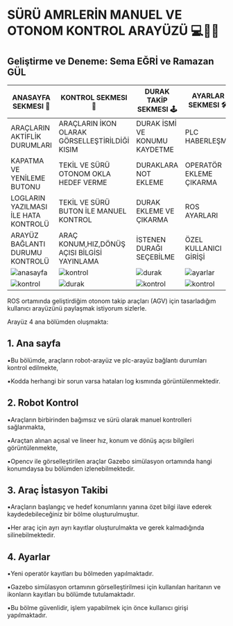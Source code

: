 # SÜRÜ AMRLERİN MANUEL VE OTONOM KONTROL ARAYÜZÜ 💻🚙🚙

## Geliştirme ve Deneme: Sema EĞRİ ve Ramazan GÜL


| ANASAYFA SEKMESI 🏡|KONTROL SEKMESI 🚗 | DURAK TAKİP SEKMESI 🕹 | AYARLAR SEKMESI 🛠️|
| ------ | ------ | ------ | ------ |
| ARAÇLARIN AKTİFLİK DURUMLARI | ARAÇLARIN İKON OLARAK GÖRSELLEŞTİRİLDİĞİ KISIM | DURAK İSMİ VE KONUMU KAYDETME | PLC HABERLEŞME |
| KAPATMA VE YENİLEME BUTONU | TEKİL VE SÜRÜ OTONOM OKLA HEDEF VERME |DURAKLARA NOT EKLEME | OPERATÖR EKLEME ÇIKARMA |
| LOGLARIN YAZILMASI İLE HATA KONTROLÜ |TEKİL VE SÜRÜ BUTON İLE MANUEL KONTROL | DURAK EKLEME VE ÇIKARMA | ROS AYARLARI |
| ARAYÜZ BAĞLANTI DURUMU KONTROLÜ | ARAÇ KONUM,HIZ,DÖNÜŞ AÇISI BİLGİSİ YAYINLAMA | İSTENEN DURAĞI SEÇEBİLME | ÖZEL KULLANICI GİRİŞİ |
|![anasayfa](https://user-images.githubusercontent.com/78825912/181281807-03768be9-78e6-454f-9cde-c994948567b8.jpeg) |![kontrol](https://user-images.githubusercontent.com/78825912/181281869-7b35bec2-a4eb-48ca-a7be-6565c2fa479f.jpeg) |![durak](https://user-images.githubusercontent.com/78825912/181282110-6e306728-110e-4e83-879b-f6d73bb2ddcd.jpeg) |![ayarlar](https://user-images.githubusercontent.com/78825912/181282194-e51ff406-4edb-4c2c-abe8-eecab5ccd654.jpeg) |
|![kontrol](https://user-images.githubusercontent.com/78825912/181281963-e16c2754-c279-4547-824f-cfea19da9c86.jpeg) |![durak](https://user-images.githubusercontent.com/78825912/181282154-8a8f71a9-ae4f-414f-be0d-67771b1e5120.jpeg) |![kontrol](https://user-images.githubusercontent.com/78825912/181282045-c086c4e9-21ed-435d-ac13-76cefaebc67f.jpeg) |![kontrol](https://user-images.githubusercontent.com/78825912/181281986-663518b1-f99f-4d40-aa6d-03a111d5e586.jpeg) |![durak](https://user-images.githubusercontent.com/78825912/181282132-854125b0-29c1-4651-8f3a-3d3979be3f63.jpeg) |![durak](https://user-images.githubusercontent.com/78825912/181282171-45509c4e-ec0b-4a07-8040-1eb037561a26.jpeg) |




ROS ortamında geliştirdiğim otonom takip araçları (AGV) için tasarladığım kullanıcı arayüzünü paylaşmak istiyorum sizlerle.

Arayüz 4 ana bölümden oluşmakta:

## 1. Ana sayfa

▪︎Bu bölümde, araçların robot-arayüz ve plc-arayüz bağlantı durumları kontrol edilmekte,

▪︎Kodda herhangi bir sorun varsa hataları log kısmında görüntülenmektedir.

## 2. Robot Kontrol

▪︎Araçların birbirinden bağımsız ve sürü olarak manuel kontrolleri sağlanmakta,

▪︎Araçtan alınan açısal ve lineer hız, konum ve dönüş açısı bilgileri görüntülenmekte,

▪︎Opencv ile görselleştirilen araçlar Gazebo simülasyon ortamında hangi konumdaysa bu bölümden izlenebilmektedir.

## 3. Araç İstasyon Takibi

▪︎Araçların başlangıç ve hedef konumlarını yanına özet bilgi ilave ederek kaydedebileceğiniz bir bölme oluşturulmuştur.

▪︎Her araç için ayrı ayrı kayıtlar oluşturulmakta ve gerek kalmadığında silinebilmektedir.

## 4. Ayarlar

▪︎Yeni operatör kayıtları bu bölmeden yapılmaktadır.

▪︎Gazebo simülasyon ortamının görselleştirilmesi için kullanılan haritanın ve ikonların kayıtları bu bölümde tutulamaktadır.

▪︎Bu bölme güvenlidir, işlem yapabilmek için önce kullanıcı girişi yapılmaktadır.

